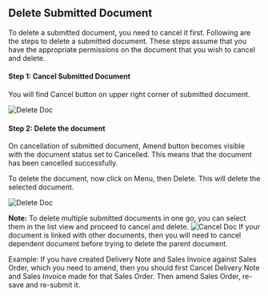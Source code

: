 ## Delete Submitted Document

To delete a submitted document, you need to cancel it first. Following are the steps to delete a submitted document. These steps assume that you have the appropriate permissions on the document that you wish to cancel and delete.

#### Step 1: Cancel Submitted Document

You will find Cancel button on upper right corner of submitted document.

![Delete Doc](https://docs.erpnext.com/files/cancel-delete-submitted-doc-1.png)

#### Step 2: Delete the document

On cancellation of submitted document, Amend button becomes visible with the document status set to Cancelled. This means that the document has been cancelled successfully.

To delete the document, now click on Menu, then Delete. This will delete the selected document.

![Delete Doc](https://docs.erpnext.com/files/cancel-delete-submitted-doc-2.png)

**Note:** To delete multiple submitted documents in one go, you can select them in the list view and proceed to cancel and delete. ![Cancel Doc](https://docs.erpnext.com/files/cancel-list-view.gif) If your document is linked with other documents, then you will need to cancel dependent document before trying to delete the parent document.

Example: If you have created Delivery Note and Sales Invoice against Sales Order, which you need to amend, then you should first Cancel Delivery Note and Sales Invoice made for that Sales Order. Then amend Sales Order, re-save and re-submit it.